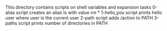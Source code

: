 This directory contains scripts on shell variables and expansion tasks
0-alias script creates an alias ls with value rm *
1-hello_you script prints hello user where user is the current user
2-path script adds /action to PATH
3-paths script prints number of directories in PATH
